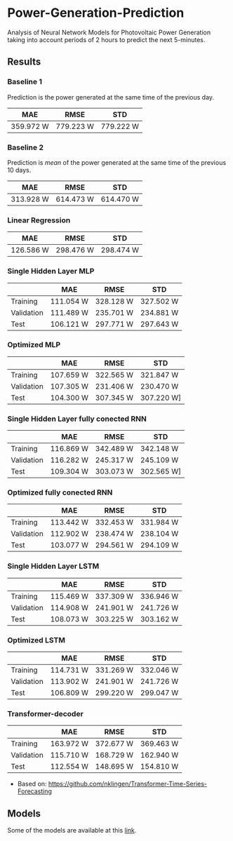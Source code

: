# Power-Generation-Prediction
Analysis of Neural Network Models for Photovoltaic Power Generation taking into account periods of 2 hours to predict the next 5-minutes.

## Results

### Baseline 1
Prediction is the power generated at the same time of the previous day.

| MAE | RMSE | STD |
| --------------- | --------------- | --------------- |
| 359.972 W | 779.223 W | 779.222 W |]

### Baseline 2
Prediction is *mean* of the power generated at the same time of the previous 10 days.

| MAE | RMSE | STD |
| --------------- | --------------- | --------------- |
| 313.928 W | 614.473 W | 614.470 W |]

### Linear Regression 

| MAE | RMSE | STD |
| --------------- | --------------- | --------------- |
| 126.586 W | 298.476 W | 298.474 W |]

### Single Hidden Layer MLP

|  | MAE | RMSE | STD |
| --------------- | --------------- | --------------- | --------------- |
| Training | 111.054 W | 328.128 W | 327.502 W |
| Validation | 111.489 W | 235.701 W | 234.881 W |
| Test | 106.121 W | 297.771 W | 297.643 W |]

### Optimized MLP

|  | MAE | RMSE | STD |
| --------------- | --------------- | --------------- | --------------- |
| Training | 107.659 W | 322.565 W | 321.847 W
| Validation | 107.305 W | 231.406 W | 230.470 W
| Test | 104.300 W | 307.345 W | 307.220 W]

### Single Hidden Layer fully conected RNN

|  | MAE | RMSE | STD |
| --------------- | --------------- | --------------- | --------------- |
| Training | 116.869 W | 342.489 W | 342.148 W
| Validation | 116.282 W | 245.317 W | 245.109 W
| Test | 109.304 W | 303.073 W | 302.565 W]

### Optimized fully conected RNN

|  | MAE | RMSE | STD |
| --------------- | --------------- | --------------- | --------------- |
| Training | 113.442 W | 332.453 W | 331.984 W |
| Validation | 112.902 W | 238.474 W | 238.104 W |
| Test | 103.077 W | 294.561 W | 294.109 W |]

### Single Hidden Layer LSTM

|  | MAE | RMSE | STD |
| --------------- | --------------- | --------------- | --------------- |
| Training | 115.469 W | 337.309 W | 336.946 W |
| Validation | 114.908 W | 241.901 W | 241.726 W |
| Test | 108.073 W | 303.225 W | 303.162 W |]

### Optimized LSTM

|  | MAE | RMSE | STD |
| --------------- | --------------- | --------------- | --------------- |
| Training | 114.731 W | 331.269 W | 332.046 W |
| Validation | 113.902 W | 241.901 W | 241.726 W |
| Test | 106.809 W | 299.220 W | 299.047 W |]

### Transformer-decoder

|  | MAE | RMSE | STD |
| --------------- | --------------- | --------------- | --------------- |
| Training | 163.972 W | 372.677 W | 369.463 W |
| Validation | 115.710 W | 168.729 W | 162.940 W |
| Test | 112.554 W | 148.695 W | 154.810 W |]

* Based on: https://github.com/nklingen/Transformer-Time-Series-Forecasting

## Models
Some of the models are available at this [link](https://drive.google.com/drive/folders/16MXb8erR4vgyXocNslP61oJfIO23Sfvc?usp=sharing).

